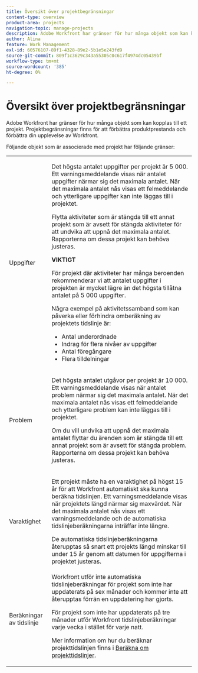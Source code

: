 ```yaml
---
title: Översikt över projektbegränsningar
content-type: overview
product-area: projects
navigation-topic: manage-projects
description: Adobe Workfront har gränser för hur många objekt som kan kopplas till ett projekt. Projektbegränsningar finns för att förbättra produktprestanda och förbättra din upplevelse av Workfront.
author: Alina
feature: Work Management
exl-id: 60576107-89f1-4328-89e2-5b1e5e243fd9
source-git-commit: 809f1c3629c343a55305c0c617f4974dc05439bf
workflow-type: tm+mt
source-wordcount: '385'
ht-degree: 0%

---
```


# Översikt över projektbegränsningar

Adobe Workfront har gränser för hur många objekt som kan kopplas till ett projekt. Projektbegränsningar finns för att förbättra produktprestanda och förbättra din upplevelse av Workfront.

Följande objekt som är associerade med projekt har följande gränser:

<table style="table-layout:auto"> 
 <col> 
 <col> 
 <tbody> 
  <tr> 
   <td role="rowheader"><p>Uppgifter</p></td> 
   <td>  <p>Det högsta antalet uppgifter per projekt är 5 000. Ett varningsmeddelande visas när antalet uppgifter närmar sig det maximala antalet. När det maximala antalet nås visas ett felmeddelande och ytterligare uppgifter kan inte läggas till i projektet.</p> <p>Flytta aktiviteter som är stängda till ett annat projekt som är avsett för stängda aktiviteter för att undvika att uppnå det maximala antalet. Rapporterna om dessa projekt kan behöva justeras.</p>

<b>VIKTIGT</b>

För projekt där aktiviteter har många beroenden rekommenderar vi att antalet uppgifter i projekten är mycket lägre än det högsta tillåtna antalet på 5 000 uppgifter.

Några exempel på aktivitetssamband som kan påverka eller förhindra omberäkning av projektets tidslinje är:

<ul><li>Antal underordnade</li>
   <li>Indrag för flera nivåer av uppgifter</li>
   <li>Antal föregångare</li>
   <li>Flera tilldelningar</li>
   </ul>
   </td> 
  </tr> 
  <tr> 
   <td role="rowheader"><p>Problem</p></td> 
   <td>  <p>Det högsta antalet utgåvor per projekt är 10 000. Ett varningsmeddelande visas när antalet problem närmar sig det maximala antalet. När det maximala antalet nås visas ett felmeddelande och ytterligare problem kan inte läggas till i projektet.</p> <p>Om du vill undvika att uppnå det maximala antalet flyttar du ärenden som är stängda till ett annat projekt som är avsett för stängda problem. Rapporterna om dessa projekt kan behöva justeras.</p> </td> 
  </tr> 
  <tr> 
   <td role="rowheader"><p>Varaktighet</p></td> 
   <td> <p>Ett projekt måste ha en varaktighet på högst 15 år för att Workfront automatiskt ska kunna beräkna tidslinjen. Ett varningsmeddelande visas när projektets längd närmar sig maxvärdet. När det maximala antalet nås visas ett varningsmeddelande och de automatiska tidslinjeberäkningarna inträffar inte längre.</p> <p>De automatiska tidslinjeberäkningarna återupptas så snart ett projekts längd minskar till under 15 år genom att datumen för uppgifterna i projektet justeras.</p> </td> 
  </tr> 
  <tr> 
   <td role="rowheader"><p>Beräkningar av tidslinje</p></td> 
   <td>Workfront utför inte automatiska tidslinjeberäkningar för projekt som inte har uppdaterats på sex månader och kommer inte att återupptas förrän en uppdatering har gjorts.<p>För projekt som inte har uppdaterats på tre månader utför Workfront tidslinjeberäkningar varje vecka i stället för varje natt.</p><p>Mer information om hur du beräknar projekttidslinjen finns i <a href="../../../manage-work/projects/manage-projects/recalculate-project-timeline.md" class="MCXref xref">Beräkna om projekttidslinjer</a>. </p></td> 
  </tr> 
 </tbody> 
</table>

<!-- Notes from the table: 
     <p>For tasks limits: (This is NOT TRUE , but the PMs always wanted this to stay the way it is because they don't want customers creating projects bigger than this.)</p>
    <p>For issue limits: (this is true only for some clusters; according to Anna A., some clusters are set to a million.)</p>
    -->